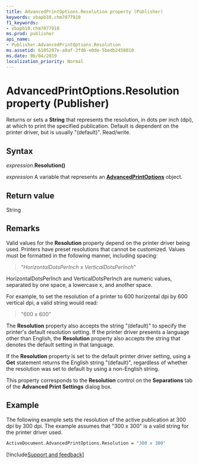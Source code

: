 ```yaml
---
title: AdvancedPrintOptions.Resolution property (Publisher)
keywords: vbapb10.chm7077910
f1_keywords:
- vbapb10.chm7077910
ms.prod: publisher
api_name:
- Publisher.AdvancedPrintOptions.Resolution
ms.assetid: 6105287e-a0af-2fd6-e0de-5bedb2458010
ms.date: 06/04/2019
localization_priority: Normal
---
```



# AdvancedPrintOptions.Resolution property (Publisher)

Returns or sets a **String** that represents the resolution, in dots per inch (dpi), at which to print the specified publication. Default is dependent on the printer driver, but is usually "(default)". Read/write.


## Syntax

_expression_.**Resolution()**

_expression_ A variable that represents an **[AdvancedPrintOptions](Publisher.AdvancedPrintOptions.md)** object.


## Return value

String


## Remarks

Valid values for the **Resolution** property depend on the printer driver being used. Printers have preset resolutions that cannot be customized. Values must be formatted in the following manner, including spacing:

> "_HorizontalDotsPerInch_ x _VerticalDotsPerInch_" 
    
HorizontalDotsPerInch and VerticalDotsPerInch are numeric values, separated by one space, a lowercase x, and another space.

For example, to set the resolution of a printer to 600 horizontal dpi by 600 vertical dpi, a valid string would read:

> "600 x 600"

The **Resolution** property also accepts the string "(default)" to specify the printer's default resolution setting. If the printer driver presents a language other than English, the **Resolution** property also accepts the string that denotes the default setting in that language.

If the **Resolution** property is set to the default printer driver setting, using a **Get** statement returns the English string "(default)", regardless of whether the resolution was set to default by using a non-English string.

This property corresponds to the **Resolution** control on the **Separations** tab of the **Advanced Print Settings** dialog box.


## Example

The following example sets the resolution of the active publication at 300 dpi by 300 dpi. The example assumes that "300 x 300" is a valid string for the printer driver used.

```vb
ActiveDocument.AdvancedPrintOptions.Resolution = "300 x 300"
```



[!include[Support and feedback](~/includes/feedback-boilerplate.md)]